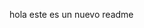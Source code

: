 hola este es un nuevo readme

<?php
$con=mysqli_connect("localhost","root","","dbtuts");
if (mysqli_connect_errno())
{
    echo "Error en la conexión: " . mysqli_connect_error();
}
mysqli_set_charset($con,"utf8");
?>